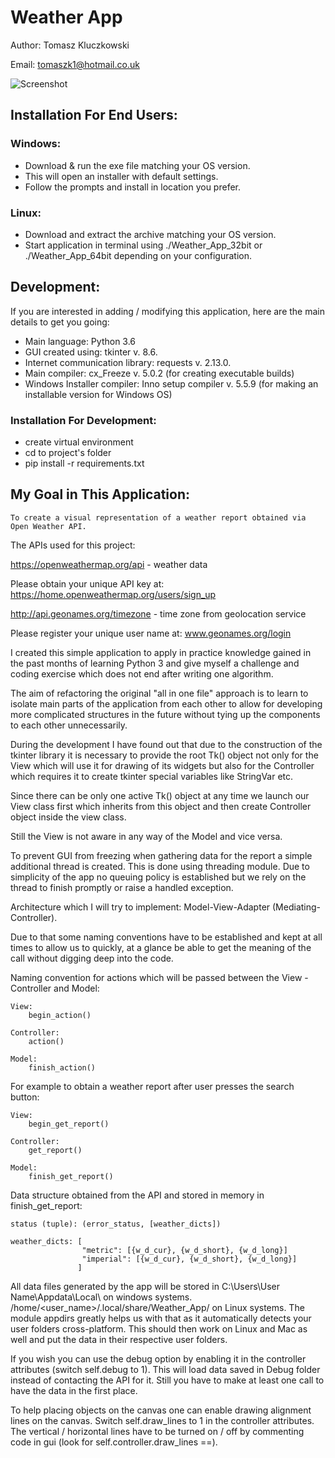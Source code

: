 # Weather App

Author: Tomasz Kluczkowski

Email: tomaszk1@hotmail.co.uk

![Screenshot](https://user-images.githubusercontent.com/26039401/33391594-79bad240-d531-11e7-9826-c2e248f95fae.jpg)

## Installation For End Users:

### Windows:
- Download & run the exe file matching your OS version.
- This will open an installer with default settings.
- Follow the prompts and install in location you prefer.

### Linux:
- Download and extract the archive matching your OS version.
- Start application in terminal using ./Weather_App_32bit or ./Weather_App_64bit depending on your configuration.

## Development:

If you are interested in adding / modifying this application, here are the main details to get you going:

- Main language: Python 3.6
- GUI created using: tkinter v. 8.6.
- Internet communication library: requests v. 2.13.0.
- Main compiler: cx_Freeze v. 5.0.2 (for creating executable builds)
- Windows Installer compiler: Inno setup compiler v. 5.5.9 (for making an installable version for Windows OS)

### Installation For Development:

- create virtual environment
- cd to project's folder
- pip install -r requirements.txt


## My Goal in This Application:
`To create a visual representation of a weather report obtained via Open Weather API.`

The APIs used for this project:
 
https://openweathermap.org/api - weather data

Please obtain your unique API key at:
https://home.openweathermap.org/users/sign_up

http://api.geonames.org/timezone - time zone from geolocation service

Please register your unique user name at:
www.geonames.org/login


I created this simple application to apply in practice knowledge gained in the past months of learning Python 3 and give myself a challenge and coding exercise which does not end after writing one algorithm.

The aim of refactoring the original "all in one file" approach is to learn to isolate main parts of the application from each other to allow for developing more complicated structures in the future without tying up the components to each other unnecessarily.

During the development I have found out that due to the construction of the tkinter library it is necessary to provide the root Tk() object not only for the View which will use it for drawing of its widgets but also for the Controller which requires it to create tkinter special variables like StringVar etc.

Since there can be only one active Tk() object at any time we launch our View class first which inherits from this object and then create Controller object inside the view class.

Still the View is not aware in any way of the Model and vice versa.

To prevent GUI from freezing when gathering data for the report a simple additional thread is created. This is done using threading module.
Due to simplicity of the app no queuing policy is established but we rely on the thread to finish promptly or raise a handled exception.

Architecture which I will try to implement: Model-View-Adapter (Mediating-Controller).

Due to that some naming conventions have to be established and kept at all times to allow us to quickly, at a glance be able to get the meaning of the call without digging deep into the code.


Naming convention for actions which will be passed between the View - Controller and Model:
    
    View:
        begin_action()
        
    Controller:
        action()
        
    Model:
        finish_action()

For example to obtain a weather report after user presses the search button:

    View:
        begin_get_report()
        
    Controller:
        get_report()
    
    Model:
        finish_get_report()

Data structure obtained from the API and stored in memory in
finish_get_report: 

    status (tuple): (error_status, [weather_dicts])

    weather_dicts: [
                    "metric": [{w_d_cur}, {w_d_short}, {w_d_long}]
                    "imperial": [{w_d_cur}, {w_d_short}, {w_d_long}]
                   ]

All data files generated by the app will be stored in 
C:\Users\User Name\Appdata\Local\ on windows systems.
/home/<user_name>/.local/share/Weather_App/ on Linux systems.
The module appdirs greatly helps us with that as it automatically detects your user folders cross-platform.
This should then work on Linux and Mac as well and put the data in their respective user folders.
      
If you wish you can use the debug option by enabling it in the controller
attributes (switch self.debug to 1). This will load data saved in Debug
folder instead of contacting the API for it. Still you have to make at least
one call to have the data in the first place.

To help placing objects on the canvas one can enable drawing alignment lines
on the canvas. Switch self.draw_lines to 1 in the controller attributes.
The vertical / horizontal lines have to be turned on / off by commenting
code in gui (look for self.controller.draw_lines ==).
